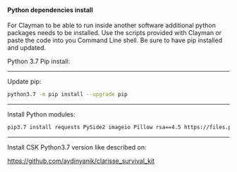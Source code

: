 #### Python dependencies install

For Clayman to be able to run inside another software additional python packages needs to be installed. 
Use the scripts provided with Clayman or paste the code into you Command Line shell. Be sure to have pip installed and updated.

Python 3.7 Pip install:


----
Update pip:

~~~bash
python3.7 -m pip install --upgrade pip
~~~


----
Install Python modules:

~~~bash
pip3.7 install requests PySide2 imageio Pillow rsa==4.5 https://files.pythonhosted.org/packages/46/be/4e6d6e89c3239108709bd4bcbe95777c715510023c8d394bdffebf4596fc/colorgram.py-1.2.0-py2.py3-none-any.whl
~~~



----
Install CSK Python3.7 version like described on:

https://github.com/aydinyanik/clarisse_survival_kit
